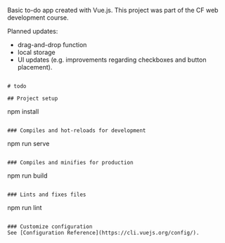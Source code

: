 Basic to-do app created with Vue.js. 
This project was part of the CF web development course. 

Planned updates:
- drag-and-drop function
- local storage
- UI updates (e.g. improvements regarding checkboxes and button placement).
```

# todo

## Project setup
```
npm install
```

### Compiles and hot-reloads for development
```
npm run serve
```

### Compiles and minifies for production
```
npm run build
```

### Lints and fixes files
```
npm run lint
```

### Customize configuration
See [Configuration Reference](https://cli.vuejs.org/config/).
